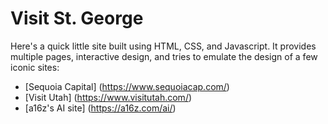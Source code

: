 # Visit St. George

Here's a quick little site built using HTML, CSS, and Javascript. It provides multiple pages, interactive design, and tries to emulate the design of a few iconic sites:
* [Sequoia Capital] (https://www.sequoiacap.com/)
* [Visit Utah] (https://www.visitutah.com/)
* [a16z's AI site] (https://a16z.com/ai/)
